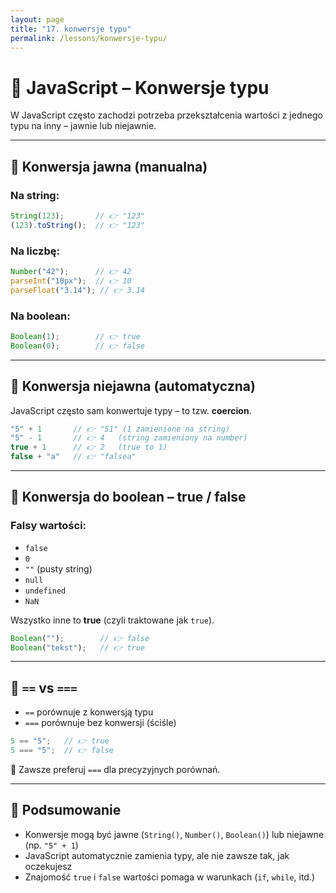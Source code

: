 ```yaml
---
layout: page
title: "17. konwersje typu"
permalink: /lessons/konwersje-typu/
---
```


# 🔄 JavaScript – Konwersje typu

W JavaScript często zachodzi potrzeba przekształcenia wartości z jednego typu na inny – jawnie lub niejawnie.

---

## 🔹 Konwersja jawna (manualna)

### Na string:

```js
String(123);       // 👉 "123"
(123).toString();  // 👉 "123"
```

### Na liczbę:

```js
Number("42");      // 👉 42
parseInt("10px");  // 👉 10
parseFloat("3.14"); // 👉 3.14
```

### Na boolean:

```js
Boolean(1);        // 👉 true
Boolean(0);        // 👉 false
```

---

## 🔹 Konwersja niejawna (automatyczna)

JavaScript często sam konwertuje typy – to tzw. **coercion**.

```js
"5" + 1       // 👉 "51" (1 zamienione na string)
"5" - 1       // 👉 4   (string zamieniony na number)
true + 1      // 👉 2   (true to 1)
false + "a"   // 👉 "falsea"
```

---

## 🔸 Konwersja do boolean – true / false

### Falsy wartości:

- `false`
- `0`
- `""` (pusty string)
- `null`
- `undefined`
- `NaN`

Wszystko inne to **true** (czyli traktowane jak `true`).

```js
Boolean("");        // 👉 false
Boolean("tekst");   // 👉 true
```

---

## 📌 `==` vs `===`

- `==` porównuje z konwersją typu
- `===` porównuje bez konwersji (ściśle)

```js
5 == "5";   // 👉 true
5 === "5";  // 👉 false
```

📌 Zawsze preferuj `===` dla precyzyjnych porównań.

---

## 🧠 Podsumowanie

- Konwersje mogą być jawne (`String()`, `Number()`, `Boolean()`) lub niejawne (np. `"5" + 1`)
- JavaScript automatycznie zamienia typy, ale nie zawsze tak, jak oczekujesz
- Znajomość `true` i `false` wartości pomaga w warunkach (`if`, `while`, itd.)


